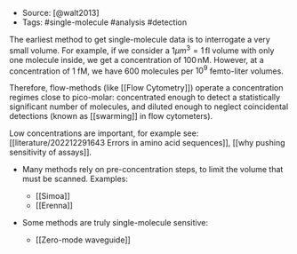 - Source: [@walt2013]
- Tags: #single-molecule #analysis #detection 

The earliest method to get single-molecule data is to interrogate a very small volume. For example, if we consider a $1\mu m^3=1\,\textrm{fl}$ volume with only one molecule inside, we get a concentration of $100\, \textrm{nM}$. However, at a concentration of $1\ \textrm{fM}$, we have 600 molecules per $10^9$ femto-liter volumes. 

Therefore, flow-methods (like [[Flow Cytometry]]) operate a concentration regimes close to pico-molar: concentrated enough to detect a statistically significant number of molecules, and diluted enough to neglect coincidental detections (known as [[swarming]] in flow cytometers). 

Low concentrations are important, for example see: [[literature/202212291643 Errors in amino acid sequences]], [[why pushing sensitivity of assays]]. 

- Many methods rely on pre-concentration steps, to limit the volume that must be scanned. Examples:
    - [[Simoa]]
    - [[Erenna]]

- Some methods are truly single-molecule sensitive:
    - [[Zero-mode waveguide]]



